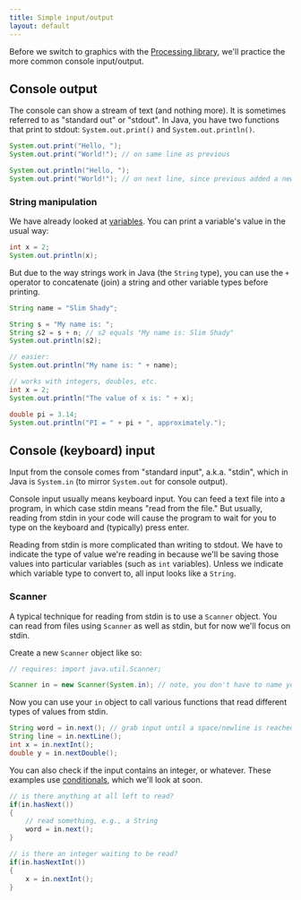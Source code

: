 ```yaml
---
title: Simple input/output
layout: default
---
```


Before we switch to graphics with the [Processing library](/lecture/processing-library.html), we'll practice the more common console input/output.

## Console output

The console can show a stream of text (and nothing more). It is sometimes referred to as "standard out" or "stdout". In Java, you have two functions that print to stdout: `System.out.print()` and `System.out.println()`.

```java
System.out.print("Hello, ");
System.out.print("World!"); // on same line as previous

System.out.println("Hello, ");
System.out.print("World!"); // on next line, since previous added a newline
```

### String manipulation

We have already looked at [variables](/lecture/variables-types-scope.html). You can print a variable's value in the usual way:

```java
int x = 2;
System.out.println(x);
```

But due to the way strings work in Java (the `String` type), you can use the `+` operator to concatenate (join) a string and other variable types before printing.

```java
String name = "Slim Shady";

String s = "My name is: ";
String s2 = s + n; // s2 equals "My name is: Slim Shady"
System.out.println(s2);

// easier:
System.out.println("My name is: " + name);

// works with integers, doubles, etc.
int x = 2;
System.out.println("The value of x is: " + x);

double pi = 3.14;
System.out.println("PI = " + pi + ", approximately.");
```

## Console (keyboard) input

Input from the console comes from "standard input", a.k.a. "stdin", which in Java is `System.in` (to mirror `System.out` for console output).

Console input usually means keyboard input. You can feed a text file into a program, in which case stdin means "read from the file." But usually, reading from stdin in your code will cause the program to wait for you to type on the keyboard and (typically) press enter.

Reading from stdin is more complicated than writing to stdout. We have to indicate the type of value we're reading in because we'll be saving those values into particular variables (such as `int` variables). Unless we indicate which variable type to convert to, all input looks like a `String`.

### Scanner

A typical technique for reading from stdin is to use a `Scanner` object. You can read from files using `Scanner` as well as stdin, but for now we'll focus on stdin.

Create a new `Scanner` object like so:

```java
// requires: import java.util.Scanner;

Scanner in = new Scanner(System.in); // note, you don't have to name your object "in"
```

Now you can use your `in` object to call various functions that read different types of values from stdin.

```java
String word = in.next(); // grab input until a space/newline is reached
String line = in.nextLine();
int x = in.nextInt();
double y = in.nextDouble();
```

You can also check if the input contains an integer, or whatever. These examples use [conditionals](/lecture/conditionals.html), which we'll look at soon.

```java
// is there anything at all left to read?
if(in.hasNext())
{
    // read something, e.g., a String
    word = in.next();
}

// is there an integer waiting to be read?
if(in.hasNextInt())
{
    x = in.nextInt();
}
```